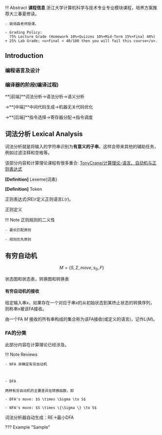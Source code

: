 !!! Abstract
    **课程信息**
    浙江大学计算机科学与技术专业专业模块课程，培养方案推荐大三春夏修读。

    - 姚培森老师授课。

    - Grading Policy:
      75% Lecture Grade (Homework 10%+Quizzes 10%+Mid-Term 15%+Final 40%) + 25% Lab Grade; <u>Final < 40/100 then you will fail this course</u>.

## Introduction

### 编程语言及设计

### 编译器的阶段(编译过程)

**[前端]**词法分析→语法分析→语义分析

→**[中端]**中间代码生成→机器无关代码优化

→**[后端]**指令选择→寄存器分配→指令调度

## 词法分析 Lexical Analysis

词法分析就是将输入的字符串识别为**有意义的子串**。这样会带来其他的辅助任务，例如过滤注释和空格等。

该部分内容和计算理论课程有很多重合: [TonyCrane/计算理论-语言、自动机与正则表达式](https://note.tonycrane.cc/cs/tcs/toc/topic1/)

**[Definition]** Lexeme(词素)

**[Definition]** Token

正则表达式(RE)$r$定义正则语言$L(r)$。

正则定义

!!! Note 正则规则的二义性
    
    - 最长匹配原则

    - 规则优先原则

## 有穷自动机

$$
M = \{S, \Sigma, move, s_0, F\}
$$

状态图和状态表，转换图和转换表

#### 有穷自动机的接收

给定输入串x，如果存在一个对应于串x的从初始状态到某终止状态的转换序列，则称串x被该FA接收。

由一个FA $M$ 接收的所有串构成的集合称为该FA接收(或定义的语言)，记作$L(M)$。

### FA的分类

此部分内容在计算理论已经涉及。

!!! Note Reviews

    - NFA 非确定有穷自动机
      
      

    - DFA 

    两种有穷自动机的主要差异在转换函数，即

    - DFA's move: $S \times \Sigma \to S$

    - NFA's move: $S \times \{\Sigma \} \to S$

词法分析器自动生成：RE→最小DFA

??? Example "Sample"
